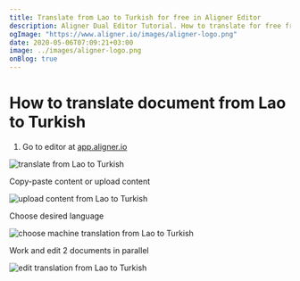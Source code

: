 ```yaml
---
title: Translate from Lao to Turkish for free in Aligner Editor
description: Aligner Dual Editor Tutorial. How to translate for free from Lao to Turkish. Aligner is multilingual document management platform. 
ogImage: "https://www.aligner.io/images/aligner-logo.png"
date: 2020-05-06T07:09:21+03:00
image: ../images/aligner-logo.png
onBlog: true
---
```


# How to translate document from Lao to Turkish

1. Go to editor at [app.aligner.io](https://app.aligner.io "Aligner App web page")

![translate from Lao to Turkish](../aligner-blank-editor.png "translate from Lao to Turkish")

Copy-paste content or upload content

![upload content from Lao to Turkish](../aligner-uploaded-document.png "upload content from Lao to Turkish")

Choose desired language

![choose machine translation from Lao to Turkish](../aligner-language-dropdown.png "choose machine translation from Lao to Turkish")

Work and edit 2 documents in parallel

![edit translation from Lao to Turkish](../aligner-double-sitded-editor.png "edit translation from Lao to Turkish")

